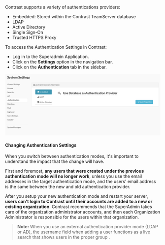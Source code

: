 <!--
title: "Authentication"
description: "Overview of authentication topics"
tags: "installation setup EOP system settings connect authentication overview "
-->

Contrast supports a variety of authentications providers:

* Embedded: Stored within the Contrast TeamServer database
* LDAP
* Active Directory
* Single Sign-On
* Trusted HTTPS Proxy


To access the Authentication Settings in Contrast:
* Log in to the Superadmin Application.
* Click on the **Settings** option in the navigation bar.
* Click on the **Authentication** tab in the sidebar. 
 
<a href="assets/images/KB4-c02.png" rel="lightbox" title="Authentication Settings"><img class="thumbnail" src="assets/images/KB4-c02.png"/></a>
 
#### Changing Authentication Settings
When you switch between authentication modes, it's important to understand the impact that the change will have. 

First and foremost, **any users that were created under the previous authentication mode will no longer work**, unless you use the email addresses in the target authentication mode, and the users' email address is the same between the new and old authentication provider.

After you setup your new authentication mode and restart your server, **users can't login to Contrast until their accounts are added to a new or existing organization**. Contrast recommends that the SuperAdmin takes care of the organization administrator accounts, and then each Organization Administrator is responsible for the users within that organization. 

> **Note:** When you use an external authentication provider mode (LDAP or AD), the username field when adding a user functions as a live search that shows users in the proper group <!-- and not already users within the application -->.